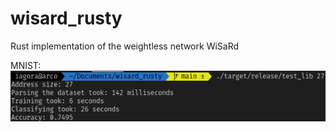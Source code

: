 # wisard_rusty

Rust implementation of the weightless network WiSaRd

MNIST:
![alt text](https://github.com/iagora/wisard_rusty/blob/main/mnist.png?raw=true)
